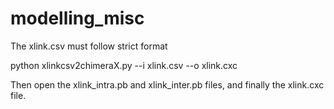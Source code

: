 # modelling_misc

The xlink.csv must follow strict format

python xlinkcsv2chimeraX.py --i xlink.csv --o xlink.cxc

Then open the xlink_intra.pb and xlink_inter.pb files, and finally the xlink.cxc file.
